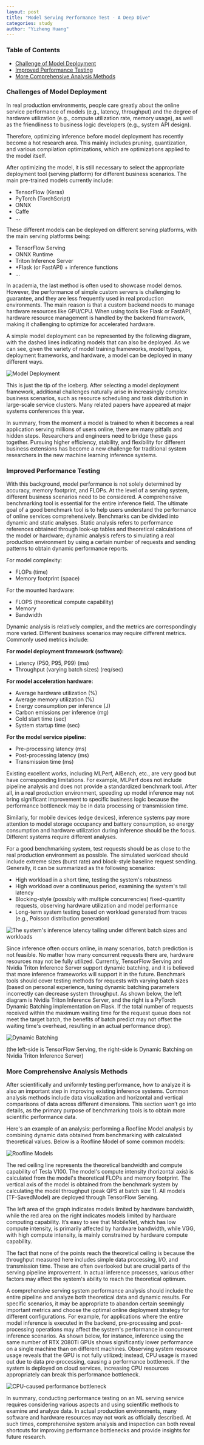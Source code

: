 ```yaml
---
layout: post
title: "Model Serving Performance Test - A Deep Dive"
categories: study
author: "Yizheng Huang"
---
```


### Table of Contents

- [Challenge of Model Deployment](#challenges-of-model-deployment)
- [Improved Performance Testing](#improved-performance-testing)
- [More Comprehensive Analysis Methods](#more-comprehensive-analysis-methods)


### Challenges of Model Deployment

In real production environments, people care greatly about the online service performance of models (e.g., latency, throughput) and the degree of hardware utilization (e.g., compute utilization rate, memory usage), as well as the friendliness to business logic developers (e.g., system API design).

Therefore, optimizing inference before model deployment has recently become a hot research area. This mainly includes pruning, quantization, and various compilation optimizations, which are optimizations applied to the model itself.

After optimizing the model, it is still necessary to select the appropriate deployment tool (serving platform) for different business scenarios. The main pre-trained models currently include:

- TensorFlow (Keras)
- PyTorch (TorchScript)
- ONNX
- Caffe
- ...

These different models can be deployed on different serving platforms, with the main serving platforms being:

- TensorFlow Serving
- ONNX Runtime
- Triton Inference Server
- *Flask (or FastAPI) + inference functions
- ...

In academia, the last method is often used to showcase model demos. However, the performance of simple custom servers is challenging to guarantee, and they are less frequently used in real production environments. The main reason is that a custom backend needs to manage hardware resources like GPU/CPU. When using tools like Flask or FastAPI, hardware resource management is handled by the backend framework, making it challenging to optimize for accelerated hardware.

A simple model deployment can be represented by the following diagram, with the dashed lines indicating models that can also be deployed. As we can see, given the variety of model training frameworks, model types, deployment frameworks, and hardware, a model can be deployed in many different ways.

![Model Deployment](https://pic3.zhimg.com/v2-8aebbd47a988580d100141bcb0bc1556_r.jpg)

This is just the tip of the iceberg. After selecting a model deployment framework, additional challenges naturally arise in increasingly complex business scenarios, such as resource scheduling and task distribution in large-scale service clusters. Many related papers have appeared at major systems conferences this year.

In summary, from the moment a model is trained to when it becomes a real application serving millions of users online, there are many pitfalls and hidden steps. Researchers and engineers need to bridge these gaps together. Pursuing higher efficiency, stability, and flexibility for different business extensions has become a new challenge for traditional system researchers in the new machine learning inference systems.

### Improved Performance Testing

With this background, model performance is not solely determined by accuracy, memory footprint, and FLOPs. At the level of a serving system, different business scenarios need to be considered. A comprehensive benchmarking tool is essential for the entire inference field. The ultimate goal of a good benchmark tool is to help users understand the performance of online services comprehensively. Benchmarks can be divided into dynamic and static analyses. Static analysis refers to performance references obtained through look-up tables and theoretical calculations of the model or hardware; dynamic analysis refers to simulating a real production environment by using a certain number of requests and sending patterns to obtain dynamic performance reports.

For model complexity:

- FLOPs (time)
- Memory footprint (space)

For the mounted hardware:

- FLOPS (theoretical compute capability)
- Memory
- Bandwidth

Dynamic analysis is relatively complex, and the metrics are correspondingly more varied. Different business scenarios may require different metrics. Commonly used metrics include:

**For model deployment framework (software):**

- Latency (P50, P95, P99) (ms)
- Throughput (varying batch sizes) (req/sec)

**For model acceleration hardware:**

- Average hardware utilization (%)
- Average memory utilization (%)
- Energy consumption per inference (J)
- Carbon emissions per inference (mg)
- Cold start time (sec)
- System startup time (sec)

**For the model service pipeline:**

- Pre-processing latency (ms)
- Post-processing latency (ms)
- Transmission time (ms)

Existing excellent works, including MLPerf, AIBench, etc., are very good but have corresponding limitations. For example, MLPerf does not include pipeline analysis and does not provide a standardized benchmark tool. After all, in a real production environment, speeding up model inference may not bring significant improvement to specific business logic because the performance bottleneck may be in data processing or transmission time.

Similarly, for mobile devices (edge devices), inference systems pay more attention to model storage occupancy and battery consumption, so energy consumption and hardware utilization during inference should be the focus. Different systems require different analyses.

For a good benchmarking system, test requests should be as close to the real production environment as possible. The simulated workload should include extreme sizes (burst rate) and block-style baseline request sending. Generally, it can be summarized as the following scenarios:

- High workload in a short time, testing the system's robustness
- High workload over a continuous period, examining the system's tail latency
- Blocking-style (possibly with multiple concurrencies) fixed-quantity requests, observing hardware utilization and model performance
- Long-term system testing based on workload generated from traces (e.g., Poisson distribution generation)

![The system's inference latency tailing under different batch sizes and workloads](https://pic2.zhimg.com/v2-6d1c40d781c3b7c263c3f302b33a5a69_r.jpg)

Since inference often occurs online, in many scenarios, batch prediction is not feasible. No matter how many concurrent requests there are, hardware resources may not be fully utilized. Currently, TensorFlow Serving and Nvidia Triton Inference Server support dynamic batching, and it is believed that more inference frameworks will support it in the future. Benchmark tools should cover testing methods for requests with varying batch sizes (based on personal experience, tuning dynamic batching parameters incorrectly can decrease system throughput. As shown below, the left diagram is Nvidia Triton Inference Server, and the right is a PyTorch Dynamic Batching implementation on Flask. If the total number of requests received within the maximum waiting time for the request queue does not meet the target batch, the benefits of batch predict may not offset the waiting time's overhead, resulting in an actual performance drop).

![Dynamic Batching](https://pic2.zhimg.com/v2-79b266dd59e7ad28a6b8d68b451449ad_r.jpg)

(the left-side is TensorFlow Serving, the right-side is Dynamic Batching on Nvidia Triton Inference Server)

### More Comprehensive Analysis Methods

After scientifically and uniformly testing performance, how to analyze it is also an important step in improving existing inference systems. Common analysis methods include data visualization and horizontal and vertical comparisons of data across different dimensions. This section won’t go into details, as the primary purpose of benchmarking tools is to obtain more scientific performance data.

Here's an example of an analysis: performing a Roofline Model analysis by combining dynamic data obtained from benchmarking with calculated theoretical values. Below is a Roofline Model of some common models:

![Roofline Models](https://pic4.zhimg.com/v2-16115c0837b38b2fcc4f0f3a16296d11_r.jpg)

The red ceiling line represents the theoretical bandwidth and compute capability of Tesla V100. The model's compute intensity (horizontal axis) is calculated from the model's theoretical FLOPs and memory footprint. The vertical axis of the model is obtained from the benchmark system by calculating the model throughput (peak QPS at batch size 1). All models (TF-SavedModel) are deployed through TensorFlow Serving.

The left area of the graph indicates models limited by hardware bandwidth, while the red area on the right indicates models limited by hardware computing capability. It’s easy to see that MobileNet, which has low compute intensity, is primarily affected by hardware bandwidth, while VGG, with high compute intensity, is mainly constrained by hardware compute capability.

The fact that none of the points reach the theoretical ceiling is because the throughput measured here includes simple data processing, I/O, and transmission time. These are often overlooked but are crucial parts of the serving pipeline improvement. In actual inference processes, various other factors may affect the system's ability to reach the theoretical optimum.

A comprehensive serving system performance analysis should include the entire pipeline and analyze both theoretical data and dynamic results. For specific scenarios, it may be appropriate to abandon certain seemingly important metrics and choose the optimal online deployment strategy for different configurations. For example, for applications where the entire model inference is executed in the backend, pre-processing and post-processing operations may affect the system's performance in concurrent inference scenarios. As shown below, for instance, inference using the same number of RTX 2080Ti GPUs shows significantly lower performance on a single machine than on different machines. Observing system resource usage reveals that the GPU is not fully utilized; instead, CPU usage is maxed out due to data pre-processing, causing a performance bottleneck. If the system is deployed on cloud services, increasing CPU resources appropriately can break this performance bottleneck.

![CPU-caused performance bottleneck](https://picx.zhimg.com/v2-c62615ef265ceb041ca9ecb899337f1f_r.jpg)

In summary, conducting performance testing on an ML serving service requires considering various aspects and using scientific methods to examine and analyze data. In actual production environments, many software and hardware resources may not work as officially described. At such times, comprehensive system analysis and inspection can both reveal shortcuts for improving performance bottlenecks and provide insights for future research.
